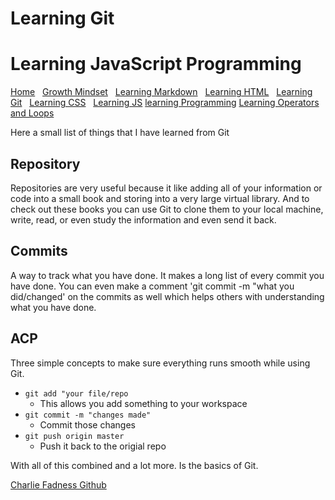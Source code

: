 
# Learning Git

# Learning JavaScript Programming

[Home](https://fadnesscharlie.github.io/Reading-notes1000/) &nbsp;
[Growth Mindset](https://fadnesscharlie.github.io/Reading-notes1000/growth_mindset) &nbsp;
[Learning Markdown](https://fadnesscharlie.github.io/Reading-notes1000/learning_markdown) &nbsp;
[Learning HTML](https://fadnesscharlie.github.io/Reading-notes1000/learning_html) &nbsp;
[Learning Git](https://fadnesscharlie.github.io/Reading-notes1000/learning_git) &nbsp;
[Learning CSS](https://fadnesscharlie.github.io/Reading-notes1000/learning_css) &nbsp;
[Learning JS](https://fadnesscharlie.github.io/Reading-notes1000/learning_js)
[learning Programming](https://fadnesscharlie.github.io/Reading-notes1000/learning_programming)
[Learning Operators and Loops](https://fadnesscharlie.github.io/Reading-notes1000/learning_operators_and_loops)

Here a small list of things that I have learned from Git

## Repository

Repositories are very useful because it like adding all of your information or code into a small book and storing into a very large virtual library. And to check out these books you can use Git to clone them to your local machine, write, read, or even study the information and even send it back.

## Commits

A way to track what you have done. It makes a long list of every commit you have done. You can even make a comment 'git commit -m "what you did/changed' on the commits as well which helps others with understanding what you have done.

## ACP

Three simple concepts to make sure everything runs smooth while using Git.

- `git add "your file/repo`
  - This allows you add something to your workspace
- `git commit -m "changes made"`
  - Commit those changes
- `git push origin master`
  - Push it back to the origial repo

With all of this combined and a lot more. Is the basics of Git.

[Charlie Fadness Github](https://fadnesscharlie.github.io/Reading-notes/)

